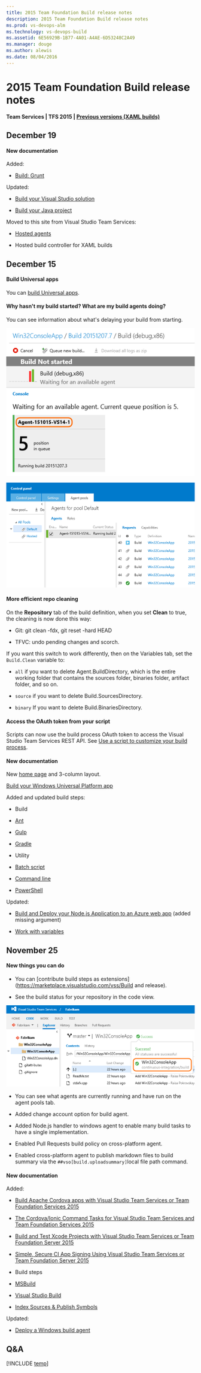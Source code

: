```yaml
---
title: 2015 Team Foundation Build release notes
description: 2015 Team Foundation Build release notes
ms.prod: vs-devops-alm
ms.technology: vs-devops-build
ms.assetid: 6E56929B-1B77-4A01-A4AE-6D53248C2A49
ms.manager: douge
ms.author: alewis
ms.date: 08/04/2016
---
```


# 2015 Team Foundation Build release notes

**Team Services | TFS 2015 | [Previous versions (XAML builds)](http://msdn.microsoft.com/library/ms181709%28v=vs.120%29.aspx)**

## December 19

#### New documentation

Added:

* [Build: Grunt](../steps/build-release/grunt.md)

Updated:

* [Build your Visual Studio solution](../get-started/dot-net.md)

* [Build your Java project](../get-started/java-maven.md)

Moved to this site from Visual Studio Team Services:

* [Hosted agents](../concepts/agents/hosted.md)

* Hosted build controller for XAML builds

## December 15

#### Build Universal apps

You can [build Universal apps](../apps/windows/universal.md).

#### Why hasn't my build started? What are my build agents doing?

You can see information about what's delaying your build from starting.

![build waiting for an agent](_img/2015/12/build-waiting-for-an-agent.png)

![build agent pools tab with status information](_img/2015/12/build-agent-pools-tab-with-status-information.png)

#### More efficient repo cleaning

On the **Repository** tab of the build definition, when you set **Clean** to true, the cleaning is now done this way:

 * Git: git clean -fdx, git reset -hard HEAD

 * TFVC: undo pending changes and scorch.

If you want this switch to work differently, then on the Variables tab, set the ```Build.Clean``` variable to:

* ```all``` if you want to delete Agent.BuildDirectory, which is the entire working folder that contains the sources folder, binaries folder, artifact folder, and so on.

* ```source``` if you want to delete Build.SourcesDirectory.

* ```binary``` If you want to delete Build.BinariesDirectory.

#### Access the OAuth token from your script

Scripts can now use the build process OAuth token to access the Visual Studio Team Services REST API. See [Use a script to customize your build process](../scripts/index.md).

#### New documentation

New [home page](../overview.md) and 3-column layout.

[Build your Windows Universal Platform app](../apps/windows/universal.md)

Added and updated build steps:

* Build

 - [Ant](../steps/build-release/ant.md)

 - [Gulp](../steps/build-release/gulp.md)

 - [Gradle](../steps/build-release/gradle.md)

* Utility

 - [Batch script](../steps/utility/batch-script.md)

 - [Command line](../steps/utility/command-line.md)

 - [PowerShell](../steps/utility/powershell.md)

Updated:

* [Build and Deploy your Node.js Application to an Azure web app](../apps/node/nodejs-to-azure.md) (added missing argument)

* [Work with variables](../define/variables.md)


## November 25

#### New things you can do

* You can [contribute build steps as extensions](https://marketplace.visualstudio.com/vss/Build and release).

* See the build status for your repository in the code view.

 ![build status in code tab](_img/2015/11/build-status-in-code-tab.png)

* You can see what agents are currently running and have run on the agent pools tab.

* Added change account option for build agent.

* Added Node.js handler to windows agent to enable many build tasks to have a single implementation.

* Enabled Pull Requests build policy on cross-platform agent.

* Enabled cross-platform agent to publish markdown files to build summary via the ```##vso[build.uploadsummary]```local file path command.

#### New documentation

Added:

* [Build Apache Cordova apps with Visual Studio Team Services or Team Foundation Services 2015](../apps/mobile/cordova-build.md)

* [The Cordova/Ionic Command Tasks for Visual Studio Team Services and Team Foundation Services 2015](../apps/mobile/cordova-command.md)

* [Build and Test Xcode Projects with Visual Studio Team Services or Team Foundation Server 2015](../apps/mobile/xcode-ios.md)

* [Simple, Secure CI App Signing Using Visual Studio Team Services or Team Foundation Server 2015](../apps/mobile/secure-certs.md)

* Build steps

 - [MSBuild](../steps/build-release/msbuild.md)

 - [Visual Studio Build](../steps/build-release/visual-studio-build.md)

 - [Index Sources & Publish Symbols](../steps/build-release/index-sources-publish-symbols.md)

Updated:

* [Deploy a Windows build agent](../actions/agents/v1-windows.md)

## Q&A

<!-- BEGINSECTION class="md-qanda" -->

[!INCLUDE [temp](../_shared/qa-versions.md)]

<!-- ENDSECTION -->
